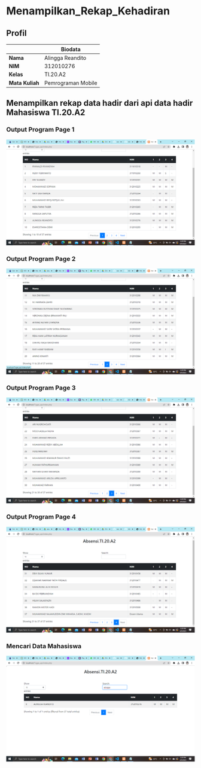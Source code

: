 # Menampilkan_Rekap_Kehadiran

## Profil
| | Biodata |
| -------- | --- |
| **Nama** | Alingga Reandito |
| **NIM** | 312010276 |
| **Kelas** | TI.20.A2 |
| **Mata Kuliah** | Pemrograman Mobile |


## Menampilkan rekap data hadir dari api data hadir Mahasiswa TI.20.A2

### Output Program Page 1
![gambar 1](img/page_1.png) <br>

### Output Program Page 2
![Gambar 2](img/page_2.png) <br>

### Output Program Page 3
![Gambar 3](img/page_3.png) <br>

### Output Program Page 4
![Gambar 4](img/page_4.png) <br>

### Mencari Data Mahasiswa
![Mencari Data](img/mencari.png) <br>
